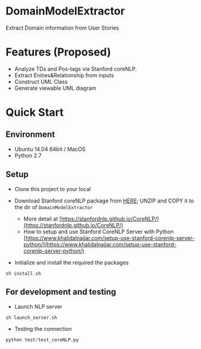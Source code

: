 # DomainModelExtractor

Extract Domain information from User Stories

# Features (Proposed)

- Analyze TDs and Pos-tags via Stanford coreNLP.
- Extract Enities&Relationship from inputs
- Construct UML Class
- Generate viewable UML diagram

# Quick Start

## Environment

- Ubuntu 14.04 64bit / MacOS
- Python 2.7

## Setup

- Clone this project to your local

- Download Stanford coreNLP package from [HERE](http://nlp.stanford.edu/software/stanford-corenlp-full-2018-10-05.zip); UNZIP and COPY it to the dir of `DomainModelExtractor`
  - More detail at [https://stanfordnlp.github.io/CoreNLP/](https://stanfordnlp.github.io/CoreNLP/)
  - How to setup and use Stanford CoreNLP Server with Python [https://www.khalidalnajjar.com/setup-use-stanford-corenlp-server-python/](https://www.khalidalnajjar.com/setup-use-stanford-corenlp-server-python/)
  
- Initialize and install the required the packages
```shell
sh install.sh
```

## For development and testing

- Launch NLP server
```shell
sh launch_server.sh
```

- Testing the connection
```python
python test/test_coreNLP.py
```




